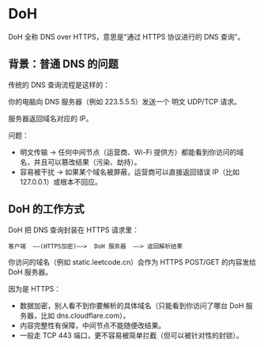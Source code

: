 # DoH

DoH 全称 DNS over HTTPS，意思是“通过 HTTPS 协议进行的 DNS 查询”。

## 背景：普通 DNS 的问题

传统的 DNS 查询流程是这样的：

你的电脑向 DNS 服务器（例如 223.5.5.5）发送一个 明文 UDP/TCP 请求。

服务器返回域名对应的 IP。

问题：

* 明文传输 → 任何中间节点（运营商、Wi-Fi 提供方）都能看到你访问的域名，并且可以篡改结果（污染、劫持）。
* 容易被干扰 → 如果某个域名被屏蔽，运营商可以直接返回错误 IP（比如 127.0.0.1）或根本不回应。

## DoH 的工作方式

DoH 把 DNS 查询封装在 HTTPS 请求里：

```text
客户端  ——(HTTPS加密)——>  DoH 服务器  ——> 返回解析结果
```

你访问的域名（例如 static.leetcode.cn）会作为 HTTPS POST/GET 的内容发给 DoH 服务器。

因为是 HTTPS：

* 数据加密，别人看不到你要解析的具体域名（只能看到你访问了哪台 DoH 服务器，比如 dns.cloudflare.com）。
* 内容完整性有保障，中间节点不能随便改结果。
* 一般走 TCP 443 端口，更不容易被简单拦截（但可以被针对性的封锁）。
